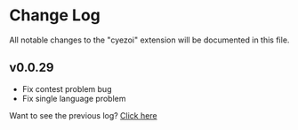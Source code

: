 # Change Log

All notable changes to the "cyezoi" extension will be documented in this file.

## v0.0.29

- Fix contest problem bug
- Fix single language problem

Want to see the previous log? [Click here](https://github.com/CYEZOI/cyezoi-helper/commits/main/CHANGELOG.md)
